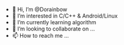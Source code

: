 - 👋 Hi, I’m @Dorainbow
- 👀 I’m interested in C/C++ & Android/Linux
- 🌱 I’m currently learning algorithm
- 💞️ I’m looking to collaborate on ...
- 📫 How to reach me ...

<!---
Dorainbow/Dorainbow is a ✨ special ✨ repository because its `README.md` (this file) appears on your GitHub profile.
You can click the Preview link to take a look at your changes.
--->
